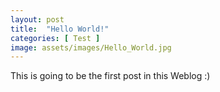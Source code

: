 ```yaml
---
layout: post
title:  "Hello World!"
categories: [ Test ]
image: assets/images/Hello_World.jpg
---
```


This is going to be the first post in this Weblog :)